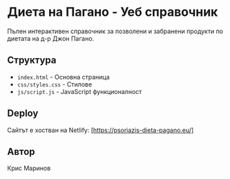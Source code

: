 # Диета на Пагано - Уеб справочник

Пълен интерактивен справочник за позволени и забранени продукти по диетата на д-р Джон Пагано.

## Структура
- `index.html` - Основна страница
- `css/styles.css` - Стилове
- `js/script.js` - JavaScript функционалност

## Deploy
Сайтът е хостван на Netlify: [https://psoriazis-dieta-pagano.eu/]

## Автор
Крис Маринов
